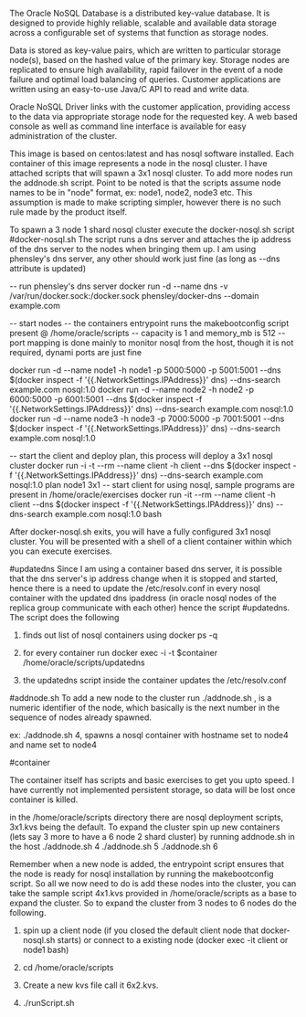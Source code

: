 The Oracle NoSQL Database is a distributed key-value database. It is designed to provide highly reliable, scalable and available data storage across a configurable set of systems that function as storage nodes.

Data is stored as key-value pairs, which are written to particular storage node(s), based on the hashed value of the primary key. Storage nodes are replicated to ensure high availability, rapid failover in the event of  a node failure and optimal load balancing of queries. Customer applications are written using an easy-to-use Java/C API to read and write data.
 
Oracle NoSQL Driver links with the customer application, providing access to the data via appropriate storage node for the requested key.  A web based console as well as command line interface is available for easy administration of the cluster.

This image is based on centos:latest and has nosql software installed. Each container of this image represents a node in the nosql cluster. I have attached scripts that will spawn a 3x1 nosql cluster. To add more nodes run the addnode.sh script. Point to be noted is that the scripts assume node names to be in "node"<number> format, ex: node1, node2, node3 etc.
This assumption is made to make scripting simpler, however there is no such rule made by the product itself.


To spawn a 3 node 1 shard nosql cluster execute the docker-nosql.sh script
#docker-nosql.sh
The script runs a dns server and attaches the ip address of the dns server to the nodes when bringing them up. I am using phensley's dns server, any other should work just fine (as long as --dns attribute is updated)

-- run phensley's dns server
docker run -d --name dns -v /var/run/docker.sock:/docker.sock phensley/docker-dns  --domain example.com

-- start nodes
-- the containers entrypoint runs the makebootconfig script present @ /home/oracle/scripts
-- capacity is 1 and memory_mb is 512
-- port mapping is done mainly to monitor nosql from the host, though it is not required, dynami ports are just fine

docker run -d --name node1 -h node1 -p 5000:5000 -p 5001:5001 --dns $(docker inspect -f '{{.NetworkSettings.IPAddress}}' dns)  --dns-search example.com nosql:1.0
docker run -d --name node2 -h node2 -p 6000:5000 -p 6001:5001 --dns $(docker inspect -f '{{.NetworkSettings.IPAddress}}' dns)  --dns-search example.com nosql:1.0
docker run -d --name node3 -h node3 -p 7000:5000 -p 7001:5001 --dns $(docker inspect -f '{{.NetworkSettings.IPAddress}}' dns)  --dns-search example.com nosql:1.0

-- start the client and deploy plan, this process will deploy a 3x1 nosql cluster
docker run -i -t --rm --name client -h client --dns $(docker inspect -f '{{.NetworkSettings.IPAddress}}' dns)  --dns-search example.com nosql:1.0 plan node1 3x1
-- start client for using nosql, sample programs are present in /home/oracle/exercises
docker run -it --rm --name client -h client --dns $(docker inspect -f '{{.NetworkSettings.IPAddress}}' dns)  --dns-search example.com nosql:1.0 bash

After docker-nosql.sh exits, you will have a fully configured 3x1 nosql cluster. You will be presented with a shell of a client container within which you can execute exercises.

#updatedns
Since I am using a container based dns server, it is possible that the dns server's ip address change when it is stopped and started, hence there is a need to update the /etc/resolv.conf in every nosql container with the updated dns ipaddress (in oracle nosql nodes of the replica group communicate with each other)
hence the script #updatedns. 
The script does the following

1. finds out list of nosql containers using docker ps -q

2. for every container run docker exec -i -t $container /home/oracle/scripts/updatedns <dnsip>

3. the updatedns script inside the container updates the /etc/resolv.conf

#addnode.sh
To add a new node to the cluster run ./addnode.sh <number>, <number> is a numeric identifier of the node, which basically is the next number in the sequence of nodes already spawned.

ex: ./addnode.sh 4, spawns a nosql container with hostname set to node4 and name set to node4

#container

The container itself has scripts and basic exercises to get you upto speed. I have currently not implemented persistent storage, so data will be lost once container is killed.

in the /home/oracle/scripts directory there are nosql deployment scripts, 3x1.kvs being the default.
To expand the cluster spin up new containers (lets say 3 more to have a 6 node 2 shard cluster) by running addnode.sh in the host
./addnode.sh 4
./addnode.sh 5
./addnode.sh 6

Remember when a new node is added, the entrypoint script ensures that the node is ready for nosql installation by running the makebootconfig script.
So all we now need to do is add these nodes into the cluster, you can take the sample script 4x1.kvs provided in /home/oracle/scripts as a base to expand the cluster.
So to expand the cluster from 3 nodes to 6 nodes do the following. 

1. spin up a client node (if you closed the default client node that docker-nosql.sh starts) or connect to a existing node (docker exec -it client or node1 bash)

2. cd /home/oracle/scripts

3. Create a new kvs file call it 6x2.kvs.

4. ./runScript.sh <admin node> <script without extension>
   
./runScript.sh node1 6x2

Copy the below statements into 6x2.kvs 

plan deploy-sn -znname "Houston" -port 5000 -wait -host node4
plan deploy-sn -znname "Houston" -port 5000 -wait -host node5
plan deploy-sn -znname "Houston" -port 5000 -wait -host node6

topology clone -current -name 6x2
topology redistribute -name 6x2 -pool AllStorageNodes
topology preview -name 6x2
plan deploy-topology -name 6x2 -wait



This will add nodes to the cluster and expand it.

# Exercises
There are sample scripts in /home/oracle/exercises which help in getting you started with creating a NoSQL Table (parent and child), inserting data and querying based on primary key or secondary index.

To execute the exercises do the following

1. connect to existing docker container or spin up a new container (docker exec or docker run)

2. cd /home/oracle/exercises

3. ./runScript.sh node1 createUserprofiletable.kvs

4. ./runScript.sh node1 insertData.kvs

5. ./getUserProfileData.sh node1 <userid> ex: ./getUserProfileData.sh node1 5

6. ./getUserProfileData.sh node1 -- to get all user profiles

7. ./runScript.sh node1 addIndexAdress.kvs -- create an index on zip field

8. ./getAddressDataByIndex.sh node1 95316 -- get all fields with zip = 95316

9. for more examples checkout $KVHOME/examples
